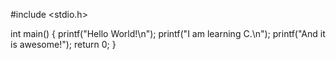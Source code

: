 #include <stdio.h>

int main() {
  printf("Hello World!\n");
  printf("I am learning C.\n");
  printf("And it is awesome!");
  return 0;
}
